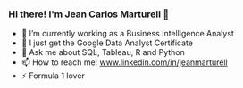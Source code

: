 ### Hi there! I'm Jean Carlos Marturell 👋



- 🔭 I’m currently working as a Business Intelligence Analyst
- 🌱 I just get the Google Data Analyst Certificate
- 💬 Ask me about SQL, Tableau, R and Python
- 📫 How to reach me: www.linkedin.com/in/jeanmarturell
- ⚡ Formula 1 lover

